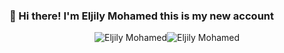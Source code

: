 

### 👋 Hi there! I'm Eljily Mohamed this is my new account


<p align="center"><img src="https://github-readme-stats.vercel.app/api?username=Eljily-Mohamed&show_icons=true&locale=en&theme=radical" alt="Eljily Mohamed" /><img src="https://github-readme-streak-stats.herokuapp.com/?user=Eljily-Mohamed&theme=radical" alt="Eljily Mohamed" /></p>
